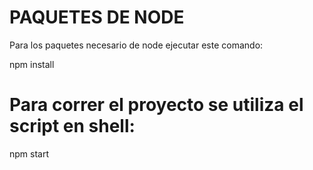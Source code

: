 # PAQUETES DE NODE
Para los paquetes necesario de node ejecutar este comando:

  npm install

# Para correr el proyecto se utiliza el script en shell:

  npm start
